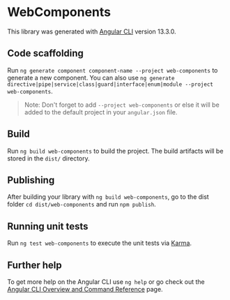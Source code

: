 # WebComponents

This library was generated with [Angular CLI](https://github.com/angular/angular-cli) version 13.3.0.

## Code scaffolding

Run `ng generate component component-name --project web-components` to generate a new component. You can also use `ng generate directive|pipe|service|class|guard|interface|enum|module --project web-components`.
> Note: Don't forget to add `--project web-components` or else it will be added to the default project in your `angular.json` file. 

## Build

Run `ng build web-components` to build the project. The build artifacts will be stored in the `dist/` directory.

## Publishing

After building your library with `ng build web-components`, go to the dist folder `cd dist/web-components` and run `npm publish`.

## Running unit tests

Run `ng test web-components` to execute the unit tests via [Karma](https://karma-runner.github.io).

## Further help

To get more help on the Angular CLI use `ng help` or go check out the [Angular CLI Overview and Command Reference](https://angular.io/cli) page.
